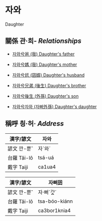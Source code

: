 # 자와

Daughter

## 關係 관·희- _Relationships_

- [자와兮爸 (我) Daughter's father](member1.md)

- [자와兮媽 (我) Daughter's mother](member1.md)

- [자와兮尪 (囝婿) Daughter's husband](member68.md)

- [자와兮兄弟 (後生) Daughter's brother](member19.md)

- [자와兮後生 (外孫) Daughter's son](member55.md)

- [자와兮자와 (자뻐外孫) Daughter's daughter](member56.md)



## 稱呼 칑·허· _Address_

漢字/諺文 | 자와
--- | ---
諺文 깐-뿐ˆ | 자ˊ와ˊ
台羅 Tâi-lô | tsá-uá
戴字 Taiji | ca1ua4


漢字/諺文 | 자뻐囝
--- | ---
諺文 깐-뿐ˆ | 자·뻐ˊ갸ᇫˊ
台羅 Tâi-lô | tsa-bóo-kiánn
戴字 Taiji | ca3bor1knia4


